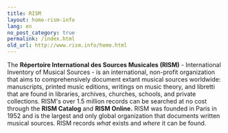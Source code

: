 ```yaml
---
title: RISM
layout: home-rism-info
lang: en
no_post_category: true
permalink: /index.html
old_url: http://www.rism.info/home.html
---
```


The **Répertoire International des Sources Musicales (RISM)** - International Inventory of Musical Sources - is an international, non-profit organization that aims to comprehensively document extant musical sources worldwide: manuscripts, printed music editions, writings on music theory, and libretti that are found in libraries, archives, churches, schools, and private collections. RISM's over 1.5 million records can be searched at no cost through the **RISM Catalog** and **RISM Online.** RISM was founded in Paris in 1952 and is the largest and only global organization that documents written musical sources. RISM records _what_ exists and _where_ it can be found.
